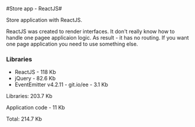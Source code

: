 #Store app - ReactJS#

Store application with ReactJS.

ReactJS was created to render interfaces.
It don't really know how to handle one pagee applicaion logic.
As result - it has no routing. If you want one page application you need to use something else.

### Libraries ###

* ReactJS - 118 Kb
* jQuery - 82.6 Kb
* EventEmitter v4.2.11 - git.io/ee - 3.1 Kb

Libraries: 203.7 Kb

Application code - 11 Kb

Total: 214.7 Kb